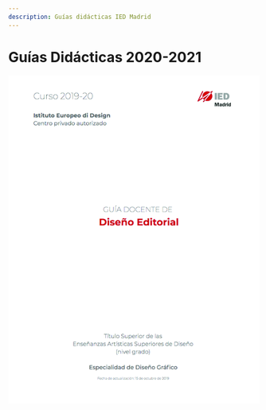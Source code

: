 ```yaml
---
description: Guías didácticas IED Madrid
---
```


# Guías Didácticas 2020-2021

![](.gitbook/assets/artboard-1-100.jpg)

